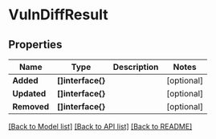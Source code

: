 # VulnDiffResult

## Properties

Name | Type | Description | Notes
------------ | ------------- | ------------- | -------------
**Added** | **[]interface{}** |  | [optional] 
**Updated** | **[]interface{}** |  | [optional] 
**Removed** | **[]interface{}** |  | [optional] 

[[Back to Model list]](../README.md#documentation-for-models) [[Back to API list]](../README.md#documentation-for-api-endpoints) [[Back to README]](../README.md)



